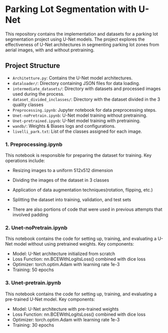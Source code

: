 # Parking Lot Segmentation with U-Net

This repository contains the implementation and datasets for a parking lot segmentation project using U-Net models. The project explores the effectiveness of U-Net architectures in segmenting parking lot zones from aerial images, with and without pretraining.

## Project Structure

- `Architetture.py`: Contains the U-Net model architectures.
- `dataloader/`: Directory containing JSON files for data loading.
- `intermediate_datasets/`: Directory with datasets and processed images used during the process.
- `dataset_divided_inclasses/`: Directory with the dataset divided in the 3 quality classes
- `Preprocessing.ipynb`: Jupyter notebook for data preprocessing steps.
- `Unet-noPretrain.ipynb`: U-Net model training without pretraining.
- `Unet-pretrained.ipynb`: U-Net model training with pretraining.
- `wandb/`: Weights & Biases logs and configurations.
- `livelli_park.txt`: List of the classes assigned for each image.


### 1. Preprocessing.ipynb

This notebook is responsible for preparing the dataset for training. Key operations include:

- Resizing images to a uniform 512x512 dimension
- Dividing the images of the dataset in 3 classes
- Application of data augmentation techniques(rotation, flipping, etc.)
- Splitting the dataset into training, validation, and test sets

- There are also portions of code that were used in previous attempts that involved padding

### 2. Unet-noPretrain.ipynb

This notebook contains the code for setting up, training, and evaluating a U-Net model without using pretrained weights. Key components:

- Model: U-Net architecture initialized from scratch
- Loss Function: nn.BCEWithLogitsLoss() combined with dice loss
- Optimizer: torch.optim.Adam with learning rate 1e-3
- Training: 50 epochs

### 3. Unet-pretrain.ipynb
This notebook contains the code for setting up, training, and evaluating a pre-trained U-Net model. Key components:
- Model: U-Net architecture with pre-trained weights
- Loss Function: nn.BCEWithLogitsLoss() combined with dice loss
- Optimizer: torch.optim.Adam with learning rate 1e-3
- Training: 30 epochs
